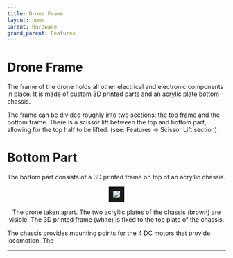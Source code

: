 ```yaml
---
title: Drone Frame
layout: home
parent: Hardware
grand_parent: Features
---
```

# Drone Frame

The frame of the drone holds all other electrical and electronic components in place. It is made of custom 3D printed parts and an acrylic plate bottom chassis.  
  
The frame can be divided roughly into two sections: the top frame and the bottom frame. There is a scissor lift between the top and bottom part, allowing for the top half to be lifted. (see: Features -> Scissor Lift section)  

# Bottom Part

The bottom part consists of a 3D printed frame on top of an acryllic chassis.  
  
<p align="center">
<img src="https://github.com/user-attachments/assets/d49dd713-1bca-49e8-a1be-1efb769ad2d6" border="10"/>  
</p>
<p align="center">
The drone taken apart. The two acryllic plates of the chassis (brown) are visible. The 3D printed frame (white) is fixed to the top plate of the chassis.
</p>

The chassis provides mounting points for the 4 DC motors that provide locomotion. The 





----

[Just the Docs]: https://just-the-docs.github.io/just-the-docs/
[GitHub Pages]: https://docs.github.com/en/pages
[README]: https://github.com/just-the-docs/just-the-docs-template/blob/main/README.md
[Jekyll]: https://jekyllrb.com
[GitHub Pages / Actions workflow]: https://github.blog/changelog/2022-07-27-github-pages-custom-github-actions-workflows-beta/
[use this template]: https://github.com/just-the-docs/just-the-docs-template/generate
